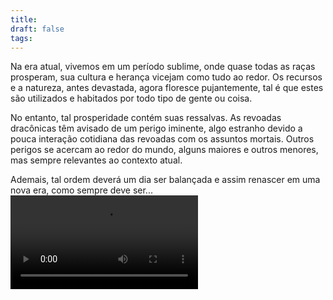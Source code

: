```yaml
---
title: 
draft: false
tags:
---
```

Na era atual, vivemos em um período sublime, onde quase todas as raças prosperam, sua cultura e herança vicejam como tudo ao redor. Os recursos e a natureza, antes devastada, agora floresce pujantemente, tal é que estes são utilizados e habitados por todo tipo de gente ou coisa.

No entanto, tal prosperidade contém suas ressalvas. As revoadas dracônicas têm avisado de um perigo iminente, algo estranho devido a pouca interação cotidiana das revoadas com os assuntos mortais. Outros perigos se acercam ao redor do mundo, alguns maiores e outros menores, mas sempre relevantes ao contexto atual.

Ademais, tal ordem deverá um dia ser balançada e assim renascer em uma nova era, como sempre deve ser...
![](Atualmente.mp4)
